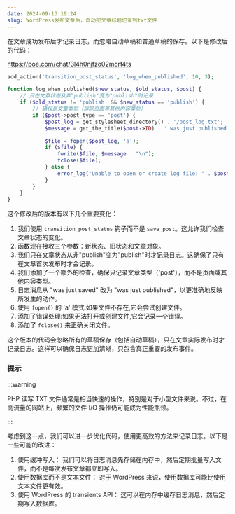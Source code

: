 ```yaml
---
date: 2024-09-13 19:24
slug: WordPress发布文章后，自动把文章标题记录到txt文件
---
```


在文章成功发布后才记录日志，而忽略自动草稿和普通草稿的保存。以下是修改后的代码：

<!-- truncate -->

https://poe.com/chat/3l4h0njfzo02mcrf4ts

```php
add_action('transition_post_status', 'log_when_published', 10, 3);

function log_when_published($new_status, $old_status, $post) {
    // 只在文章状态从非"publish"变为"publish"时记录
    if ($old_status != 'publish' && $new_status == 'publish') {
        // 确保是文章类型（排除页面等其他内容类型）
        if ($post->post_type == 'post') {
            $post_log = get_stylesheet_directory() . '/post_log.txt';
            $message = get_the_title($post->ID) . ' was just published!';

            $file = fopen($post_log, 'a');
            if ($file) {
                fwrite($file, $message . "\n");
                fclose($file);
            } else {
                error_log("Unable to open or create log file: " . $post_log);
            }
        }
    }
}
```

这个修改后的版本有以下几个重要变化：

1. 我们使用 `transition_post_status` 钩子而不是 `save_post`。这允许我们检查文章状态的变化。
2. 函数现在接收三个参数：新状态、旧状态和文章对象。
3. 我们只在文章状态从非"publish"变为"publish"时才记录日志。这确保了只有在文章首次发布时才会记录。
4. 我们添加了一个额外的检查，确保只记录文章类型（'post'），而不是页面或其他内容类型。
5. 日志消息从 "was just saved" 改为 "was just published"，以更准确地反映所发生的动作。
6. 使用 `fopen()` 的 'a' 模式,如果文件不存在,它会尝试创建文件。
7. 添加了错误处理:如果无法打开或创建文件,它会记录一个错误。
8. 添加了 `fclose()` 来正确关闭文件。

这个版本的代码会忽略所有的草稿保存（包括自动草稿），只在文章实际发布时才记录日志。这样可以确保日志更加清晰，只包含真正重要的发布事件。

### 提示

:::warning

PHP 读写 TXT 文件通常是相当快速的操作，特别是对于小型文件来说。不过，在高流量的网站上，频繁的文件 I/O 操作仍可能成为性能瓶颈。

:::

考虑到这一点，我们可以进一步优化代码，使用更高效的方法来记录日志。以下是一些可能的改进：

1. 使用缓冲写入：
   我们可以将日志消息先存储在内存中，然后定期批量写入文件，而不是每次发布文章都立即写入。
2. 使用数据库而不是文本文件：
   对于 WordPress 来说，使用数据库可能比使用文本文件更有效。
3. 使用 WordPress 的 transients API：
   这可以在内存中缓存日志消息，然后定期写入数据库。
